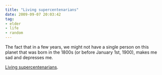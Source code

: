 ```yaml
---
title: "Living supercentenarians"
date: 2009-09-07 20:03:42
tag:
- elder
- life
- random
---
```

The fact that in a few years, we might not have a single person on this planet that was born in the 1800s (or before January 1st, 1900), makes me sad and depresses me.

<a href="http://en.wikipedia.org/wiki/List_of_living_supercentenarians">Living supercentenarians</a>.